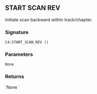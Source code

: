 ## START SCAN REV

Initiate scan backward within track/chapter.


### Signature

`C4:START_SCAN_REV ()`


### Parameters

`None`


### Returns

\`None
\`